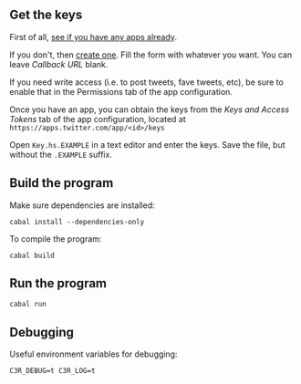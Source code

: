 Get the keys
------------

First of all, [see if you have any apps already](https://apps.twitter.com).

If you don't, then [create one](https://apps.twitter.com/app/new).
Fill the form with whatever you want.  You can leave *Callback URL* blank.

If you need write access (i.e. to post tweets, fave tweets, etc),
be sure to enable that in the Permissions tab of the app configuration.

Once you have an app, you can obtain the keys from the
*Keys and Access Tokens* tab of the app configuration, located at
`https://apps.twitter.com/app/<id>/keys`

Open `Key.hs.EXAMPLE` in a text editor and enter the keys.
Save the file, but without the `.EXAMPLE` suffix.

Build the program
-----------------

Make sure dependencies are installed:

    cabal install --dependencies-only

To compile the program:

    cabal build

Run the program
---------------

    cabal run

Debugging
---------

Useful environment variables for debugging:

~~~
C3R_DEBUG=t C3R_LOG=t
~~~

